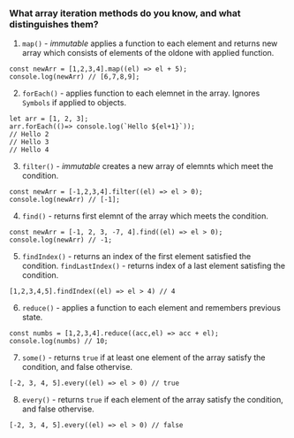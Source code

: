 ### What array iteration methods do you know, and what distinguishes them?

1. `map()` - *immutable* applies a function to each element and returns new array which consists of elements of the oldone with applied function.
```
const newArr = [1,2,3,4].map((el) => el + 5);
console.log(newArr) // [6,7,8,9];
```
2. `forEach()` - applies function to each elemnet in the array. Ignores `Symbols` if applied to objects.
```
let arr = [1, 2, 3];
arr.forEach(()=> console.log(`Hello ${el+1}`));
// Hello 2
// Hello 3
// Hello 4
```
3. `filter()`  - *immutable* creates a new array of elemnts which meet the condition.
```
const newArr = [-1,2,3,4].filter((el) => el > 0);
console.log(newArr) // [-1];
```
4. `find()` - returns first elemnt of the array which meets the condition.
```
const newArr = [-1, 2, 3, -7, 4].find((el) => el > 0);
console.log(newArr) // -1;
```
5. `findIndex()` - returns an index of the first element satisfied the condition. `findLastIndex()` - returns index of a last element satisfing the condition.
```
[1,2,3,4,5].findIndex((el) => el > 4) // 4
```
6. `reduce()` - applies a function to each element and remembers previous state.
```
const numbs = [1,2,3,4].reduce((acc,el) => acc + el);
console.log(numbs) // 10;
```
7. `some()` -  returns `true` if at least one element of the array satisfy the condition, and false othervise.
```
[-2, 3, 4, 5].every((el) => el > 0) // true
```
8. `every()` -  returns `true` if each element of the array satisfy the condition, and false othervise.
```
[-2, 3, 4, 5].every((el) => el > 0) // false
```

